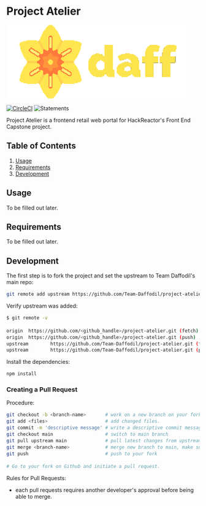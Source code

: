 # Project Atelier

![Project Atelier logo](docs/daff_logo_with_icon.svg 'Project Atelier')

[![CircleCI](https://circleci.com/gh/Team-Daffodil/project-atelier.svg?style=shield&circle-token=92f484b28710e0723c8807019be57e964bcdbfdb)](https://circleci.com/gh/Team-Daffodil/project-atelier) ![Statements](https://img.shields.io/badge/statements-49.65%25-red.svg?style=flat)

Project Atelier is a frontend retail web portal for HackReactor's Front End Capstone project.

## Table of Contents

1. [Usage](#usage)
1. [Requirements](#requirements)
1. [Development](#development)

## Usage

To be filled out later.

## Requirements

To be filled out later.

## Development

The first step is to fork the project and set the upstream to Team Daffodil's main repo:

```bash
git remote add upstream https://github.com/Team-Daffodil/project-atelier.git
```

Verify upstream was added:

```bash
$ git remote -v

origin  https://github.com/<github_handle>/project-atelier.git (fetch)
origin  https://github.com/<github_handle>/project-atelier.git (push)
upstream        https://github.com/Team-Daffodil/project-atelier.git (fetch)
upstream        https://github.com/Team-Daffodil/project-atelier.git (push)
```

Install the dependencies:

```bash
npm install
```

### Creating a Pull Request

Procedure:

```bash
git checkout -b <branch-name>       # work on a new branch on your fork.
git add <files>                     # add changed files.
git commit -m 'descriptive message' # write a descriptive commit message.
git checkout main                   # switch to main branch
git pull upstream main              # pull latest changes from upstream before committing.
git merge <branch-name>             # merge new branch to main, make sure to resolve any merge conflicts before pushing.
git push                            # push to your fork

# Go to your fork on Github and initiate a pull request.
```

Rules for Pull Requests:

- each pull requests requires another developer's approval before being able to merge.
